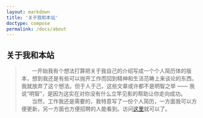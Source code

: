 ```yaml
---
layout: markdown
title: '关于我和本站'
doctype: compose
permalink: /docs/about
---
```


<h2>关于我和本站</h2>

>&#160; &#160; &#160; &#160;一开始我有个想法打算把关于我自己的介绍写成一个个人简历体的版本，想到我还是有些可以抛开工作而回到精神和生活范畴上来谈论的东西，我就放弃了这个想法。但于人于己，这些文章或许都不是明智之举 —— 我说“明智”，是因为这实在对你没有什么立竿见影的帮助让你走向成功。   
&#160; &#160; &#160; &#160;当然，工作我还是需要的，我特意写了一份个人简历，一方面我可以方便更新，另一方面也方便招聘的人能看到。访问[这里]()就可以了。  
